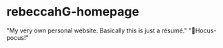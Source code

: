 # rebeccahG-homepage
"My very own personal website. Basically this is just a résumé."
"🧙Hocus-pocus!"
